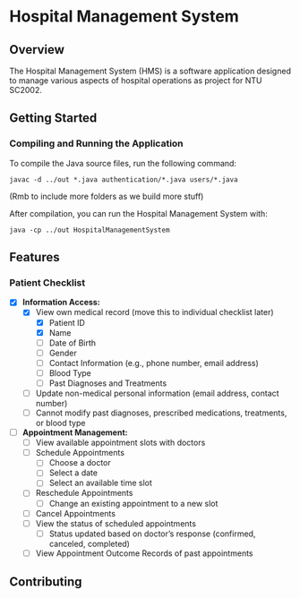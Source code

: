 # Hospital Management System

## Overview
The Hospital Management System (HMS) is a software application designed to manage various aspects of hospital operations as project for NTU SC2002.

## Getting Started

### Compiling and Running the Application
To compile the Java source files, run the following command:

   `javac -d ../out *.java authentication/*.java users/*.java`
   
   
   (Rmb to include more folders as we build more stuff)
   
After compilation, you can run the Hospital Management System with:
   
   `java -cp ../out HospitalManagementSystem`

## Features
### Patient Checklist
- [x] **Information Access:**
  - [x] View own medical record (move this to individual checklist later)
    - [x] Patient ID
    - [x] Name
    - [ ] Date of Birth
    - [ ] Gender
    - [ ] Contact Information (e.g., phone number, email address)
    - [ ] Blood Type
    - [ ] Past Diagnoses and Treatments
  - [ ] Update non-medical personal information (email address, contact number)
  - [ ] Cannot modify past diagnoses, prescribed medications, treatments, or blood type
- [ ] **Appointment Management:**
  - [ ] View available appointment slots with doctors
  - [ ] Schedule Appointments
    - [ ] Choose a doctor
    - [ ] Select a date
    - [ ] Select an available time slot
  - [ ] Reschedule Appointments
    - [ ] Change an existing appointment to a new slot
  - [ ] Cancel Appointments
  - [ ] View the status of scheduled appointments
    - [ ] Status updated based on doctor’s response (confirmed, canceled, completed)
  - [ ] View Appointment Outcome Records of past appointments

## Contributing
